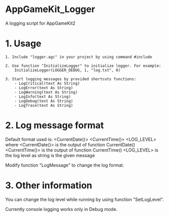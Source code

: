 # AppGameKit_Logger
A logging script for AppGameKit2

# 1. Usage
	1. Include "logger.agc" in your project by using command #include
	
	2. Use function "InitializeLogger" to initialize logger. For example:
		InitializeLogger(LOGGER_DEBUG, 1, "log.txt", 0)
	
	3. Start logging messages by provided shortcuts functions:
		- LogCritical(text As String)
		- LogError(text As String)
		- LogWarning(text As String)
		- LogInfo(text As String)
		- LogDebug(text As String)
		- LogTrace(text As String)
    
# 2. Log message format
Default format used is: <CurrentDate()> <CurrentTime()> <LOG_LEVEL> <message>
where
	<CurrentDate()> is the output of function CurrentDate()
	<CurrentTime()> is the output of function CurrentTime()
	<LOG_LEVEL> is the log level as string
	<message> is the given message
	
Modify function "LogMessage" to change the log format.

# 3. Other information
You can change the log level while running by using function "SetLogLevel".

Currently console logging works only in Debug mode.
